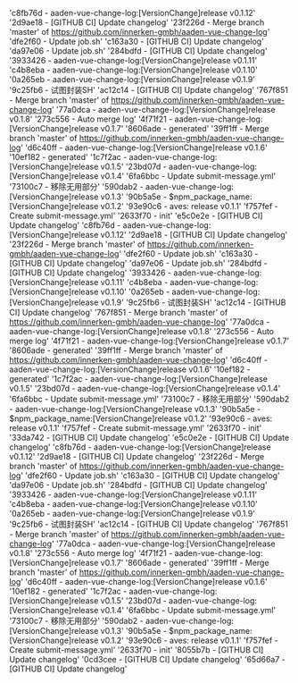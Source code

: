 'c8fb76d - aaden-vue-change-log:[VersionChange]release v0.1.12'
'2d9ae18 - [GITHUB CI] Update changelog'
'23f226d - Merge branch 'master' of https://github.com/innerken-gmbh/aaden-vue-change-log'
'dfe2f60 - Update job.sh'
'c163a30 - [GITHUB CI] Update changelog'
'da97e06 - Update job.sh'
'284bdfd - [GITHUB CI] Update changelog'
'3933426 - aaden-vue-change-log:[VersionChange]release v0.1.11'
'c4b8eba - aaden-vue-change-log:[VersionChange]release v0.1.10'
'0a265eb - aaden-vue-change-log:[VersionChange]release v0.1.9'
'9c25fb6 - 试图封装SH'
'ac12c14 - [GITHUB CI] Update changelog'
'767f851 - Merge branch 'master' of https://github.com/innerken-gmbh/aaden-vue-change-log'
'77a0dca - aaden-vue-change-log:[VersionChange]release v0.1.8'
'273c556 - Auto merge log'
'4f71f21 - aaden-vue-change-log:[VersionChange]release v0.1.7'
'8606ade - generated'
'39ff1ff - Merge branch 'master' of https://github.com/innerken-gmbh/aaden-vue-change-log'
'd6c40ff - aaden-vue-change-log:[VersionChange]release v0.1.6'
'10ef182 - generated'
'1c7f2ac - aaden-vue-change-log:[VersionChange]release v0.1.5'
'23bd07d - aaden-vue-change-log:[VersionChange]release v0.1.4'
'6fa6bbc - Update submit-message.yml'
'73100c7 - 移除无用部分'
'590dab2 - aaden-vue-change-log:[VersionChange]release v0.1.3'
'90b5a5e - $npm_package_name:[VersionChange]release v0.1.2'
'93e90c6 - aves: release v0.1.1'
'f757fef - Create submit-message.yml'
'2633f70 - init'
'e5c0e2e - [GITHUB CI] Update changelog' 'c8fb76d - aaden-vue-change-log:[VersionChange]release v0.1.12' '2d9ae18 - [GITHUB CI] Update changelog' '23f226d - Merge branch 'master' of https://github.com/innerken-gmbh/aaden-vue-change-log' 'dfe2f60 - Update job.sh' 'c163a30 - [GITHUB CI] Update changelog' 'da97e06 - Update job.sh' '284bdfd - [GITHUB CI] Update changelog' '3933426 - aaden-vue-change-log:[VersionChange]release v0.1.11' 'c4b8eba - aaden-vue-change-log:[VersionChange]release v0.1.10' '0a265eb - aaden-vue-change-log:[VersionChange]release v0.1.9' '9c25fb6 - 试图封装SH' 'ac12c14 - [GITHUB CI] Update changelog' '767f851 - Merge branch 'master' of https://github.com/innerken-gmbh/aaden-vue-change-log' '77a0dca - aaden-vue-change-log:[VersionChange]release v0.1.8' '273c556 - Auto merge log' '4f71f21 - aaden-vue-change-log:[VersionChange]release v0.1.7' '8606ade - generated' '39ff1ff - Merge branch 'master' of https://github.com/innerken-gmbh/aaden-vue-change-log' 'd6c40ff - aaden-vue-change-log:[VersionChange]release v0.1.6' '10ef182 - generated' '1c7f2ac - aaden-vue-change-log:[VersionChange]release v0.1.5' '23bd07d - aaden-vue-change-log:[VersionChange]release v0.1.4' '6fa6bbc - Update submit-message.yml' '73100c7 - 移除无用部分' '590dab2 - aaden-vue-change-log:[VersionChange]release v0.1.3' '90b5a5e - $npm_package_name:[VersionChange]release v0.1.2' '93e90c6 - aves: release v0.1.1' 'f757fef - Create submit-message.yml' '2633f70 - init'
'33da742 - [GITHUB CI] Update changelog' 'e5c0e2e - [GITHUB CI] Update changelog' 'c8fb76d - aaden-vue-change-log:[VersionChange]release v0.1.12' '2d9ae18 - [GITHUB CI] Update changelog' '23f226d - Merge branch 'master' of https://github.com/innerken-gmbh/aaden-vue-change-log' 'dfe2f60 - Update job.sh' 'c163a30 - [GITHUB CI] Update changelog' 'da97e06 - Update job.sh' '284bdfd - [GITHUB CI] Update changelog' '3933426 - aaden-vue-change-log:[VersionChange]release v0.1.11' 'c4b8eba - aaden-vue-change-log:[VersionChange]release v0.1.10' '0a265eb - aaden-vue-change-log:[VersionChange]release v0.1.9' '9c25fb6 - 试图封装SH' 'ac12c14 - [GITHUB CI] Update changelog' '767f851 - Merge branch 'master' of https://github.com/innerken-gmbh/aaden-vue-change-log' '77a0dca - aaden-vue-change-log:[VersionChange]release v0.1.8' '273c556 - Auto merge log' '4f71f21 - aaden-vue-change-log:[VersionChange]release v0.1.7' '8606ade - generated' '39ff1ff - Merge branch 'master' of https://github.com/innerken-gmbh/aaden-vue-change-log' 'd6c40ff - aaden-vue-change-log:[VersionChange]release v0.1.6' '10ef182 - generated' '1c7f2ac - aaden-vue-change-log:[VersionChange]release v0.1.5' '23bd07d - aaden-vue-change-log:[VersionChange]release v0.1.4' '6fa6bbc - Update submit-message.yml' '73100c7 - 移除无用部分' '590dab2 - aaden-vue-change-log:[VersionChange]release v0.1.3' '90b5a5e - $npm_package_name:[VersionChange]release v0.1.2' '93e90c6 - aves: release v0.1.1' 'f757fef - Create submit-message.yml' '2633f70 - init'
'8055b7b - [GITHUB CI] Update changelog'
'0cd3cee - [GITHUB CI] Update changelog'
'65d66a7 - [GITHUB CI] Update changelog'
